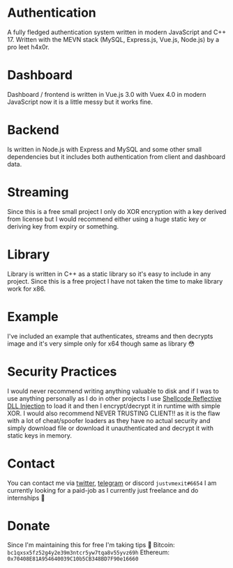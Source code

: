 # Authentication
A fully fledged authentication system written in modern JavaScript and C++ 17.
Written with the MEVN stack (MySQL, Express.js, Vue.js, Node.js) by a pro leet h4x0r.

# Dashboard
Dashboard / frontend is written in Vue.js 3.0 with Vuex 4.0 in modern JavaScript now it is a little messy but it works fine.

# Backend
Is written in Node.js with Express and MySQL and some other small dependencies but it includes both authentication from client and dashboard data.

# Streaming
Since this is a free small project I only do XOR encryption with a key derived from license but I would recommend either using a huge static key or deriving key from expiry or something.

# Library
Library is written in C++ as a static library so it's easy to include in any project.
Since this is a free project I have not taken the time to make library work for x86.

# Example
I've included an example that authenticates, streams and then decrypts image and it's very simple only for x64 though same as library 😳

# Security Practices
I would never recommend writing anything valuable to disk and if I was to use anything personally as I do in other projects I use [Shellcode Reflective DLL Injection](https://github.com/monoxgas/sRDI) to load it and then I encrypt/decrypt it in runtime with simple XOR.
I would also recommend NEVER TRUSTING CLIENT!! as it is the flaw with a lot of cheat/spoofer loaders as they have no actual security and simply download file or download it unauthenticated and decrypt it with static keys in memory.

# Contact
You can contact me via [twitter](https://twitter.com/messages), [telegram](https://t.me/UniResearcher) or discord `justvmexit#6654`
I am currently looking for a paid-job as I currently just freelance and do internships 👀

# Donate
Since I'm maintaining this for free I'm taking tips 🙏
Bitcoin: `bc1qxsx5fz52g4y2e39m3ntcr5yw7tqa8v55yvz69h`
Ethereum: `0x70408E81A954640039C10b5CB348BD7F90e16660`